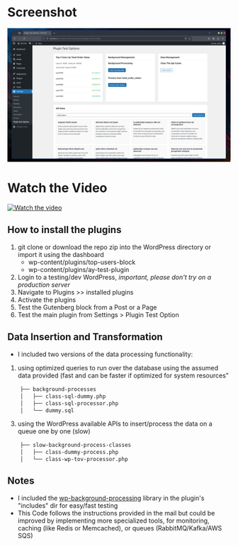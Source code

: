 
# Screenshot

  

![Screenshot](screenshot.png)

  

# Watch the Video

[![Watch the video](https://i.ytimg.com/vi/I_5K5sLk-Dc/maxresdefault.jpg)](https://youtu.be/I_5K5sLk-Dc)

## How to install the plugins
1. git clone or download the repo zip into the WordPress directory or import it using the dashboard
	- wp-content/plugins/top-users-block
	- wp-content/plugins/ay-test-plugin
2. Login to a testing/dev WordPress, *important, please don't try on a production server* 
3. Navigate to Plugins >> installed plugins
4. Activate the plugins
5. Test the Gutenberg block from a Post or a Page
6. Test the main plugin from Settings > Plugin Test Option

## Data Insertion and Transformation
- I included two versions of the data processing functionality:
1. using optimized queries to run over the database using the assumed data provided (fast and can be faster if optimized for system resources"
```
    ├── background-processes
    │   ├── class-sql-dummy.php
    │   ├── class-sql-processor.php
    │   └── dummy.sql
```

3. using the WordPress available APIs to insert/process the data  on a queue one by one (slow)
```
    ├── slow-background-process-classes
    │   ├── class-dummy-process.php
    │   └── class-wp-tov-processor.php
```
## Notes
- I included the [wp-background-processing](https://github.com/deliciousbrains/wp-background-processing) library in the plugin's "includes" dir for easy/fast testing
- This Code follows the instructions provided in the mail but could be improved by implementing more specialized tools, for monitoring, caching (like Redis or Memcached), or queues (RabbitMQ/Kafka/AWS SQS)
